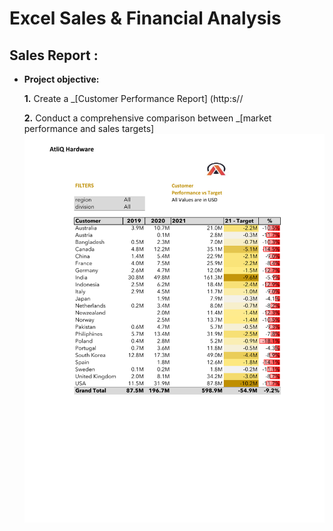# Excel Sales & Financial Analysis

## Sales Report :


- **Project objective:** 

    **1.** Create a _[Customer Performance Report] (http:s//
  
  **2.** Conduct a comprehensive comparison between _[market performance and sales targets]
   <img src="Market Performance vs Target Report.pdf" class="center">
